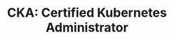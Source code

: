 ---
title: "CKA: Certified Kubernetes Administrator"
summary: 
external_link: https://www.credly.com/badges/9a8d5e45-c767-4725-b12e-1e3cf89ce23c
weight: 10
---